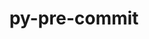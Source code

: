---
title: "py-pre-commit"
layout: cache
categories: [package, develop-2024-02-04]
meta: {"versions": ["3.5.0"], "compilers": ["gcc@=11.1.0", "gcc@=11.4.0", "gcc@=9.4.0", "oneapi@=2024.0.0"], "oss": ["ubuntu20.04", "ubuntu22.04"], "platforms": ["linux"], "targets": ["neoverse_v1", "neoverse_v2", "ppc64le", "x86_64_v3"], "stacks": ["data-vis-sdk", "e4s", "e4s-neoverse-v2", "e4s-neoverse_v1", "e4s-oneapi", "e4s-power", "root"], "num_specs": 7, "num_specs_by_stack": {"e4s-neoverse_v1": 1, "root": 7, "e4s-power": 1, "data-vis-sdk": 1, "e4s": 2, "e4s-neoverse-v2": 1, "e4s-oneapi": 1}}
spec_details: [{"hash": "63l5wz6aavuaxnhdsdpnuatwaw7thu37", "compiler": "gcc@=11.4.0", "versions": ["3.5.0"], "os": "ubuntu20.04", "platform": "linux", "target": "neoverse_v1", "variants": ["build_system=python_pip"], "stacks": ["e4s-neoverse_v1", "root"], "size": "-", "tarball": "https://binaries.spack.io/releases/develop-2024-02-04/build_cache/linux-ubuntu20.04-neoverse_v1/gcc-11.4.0/py-pre-commit-3.5.0/linux-ubuntu20.04-neoverse_v1-gcc-11.4.0-py-pre-commit-3.5.0-63l5wz6aavuaxnhdsdpnuatwaw7thu37.spack"}, {"hash": "jjhse6mofd4kjhwedybpftnkied3y5x7", "compiler": "gcc@=9.4.0", "versions": ["3.5.0"], "os": "ubuntu20.04", "platform": "linux", "target": "ppc64le", "variants": ["build_system=python_pip"], "stacks": ["root", "e4s-power"], "size": "-", "tarball": "https://binaries.spack.io/releases/develop-2024-02-04/build_cache/linux-ubuntu20.04-ppc64le/gcc-9.4.0/py-pre-commit-3.5.0/linux-ubuntu20.04-ppc64le-gcc-9.4.0-py-pre-commit-3.5.0-jjhse6mofd4kjhwedybpftnkied3y5x7.spack"}, {"hash": "2obmhmyt3k7argnxfewg6kglk44qapt3", "compiler": "gcc@=11.1.0", "versions": ["3.5.0"], "os": "ubuntu20.04", "platform": "linux", "target": "x86_64_v3", "variants": ["build_system=python_pip"], "stacks": ["root", "data-vis-sdk"], "size": "-", "tarball": "https://binaries.spack.io/releases/develop-2024-02-04/build_cache/linux-ubuntu20.04-x86_64_v3/gcc-11.1.0/py-pre-commit-3.5.0/linux-ubuntu20.04-x86_64_v3-gcc-11.1.0-py-pre-commit-3.5.0-2obmhmyt3k7argnxfewg6kglk44qapt3.spack"}, {"hash": "gabkoagpipgv5ngpma3qetpuqcderuha", "compiler": "gcc@=11.4.0", "versions": ["3.5.0"], "os": "ubuntu20.04", "platform": "linux", "target": "x86_64_v3", "variants": ["build_system=python_pip"], "stacks": ["e4s", "root"], "size": "-", "tarball": "https://binaries.spack.io/releases/develop-2024-02-04/build_cache/linux-ubuntu20.04-x86_64_v3/gcc-11.4.0/py-pre-commit-3.5.0/linux-ubuntu20.04-x86_64_v3-gcc-11.4.0-py-pre-commit-3.5.0-gabkoagpipgv5ngpma3qetpuqcderuha.spack"}, {"hash": "2favbc2tf5okkwrah5okzyhh3twq2xtt", "compiler": "gcc@=11.4.0", "versions": ["3.5.0"], "os": "ubuntu20.04", "platform": "linux", "target": "x86_64_v3", "variants": ["build_system=python_pip"], "stacks": ["e4s", "root"], "size": "-", "tarball": "https://binaries.spack.io/releases/develop-2024-02-04/build_cache/linux-ubuntu20.04-x86_64_v3/gcc-11.4.0/py-pre-commit-3.5.0/linux-ubuntu20.04-x86_64_v3-gcc-11.4.0-py-pre-commit-3.5.0-2favbc2tf5okkwrah5okzyhh3twq2xtt.spack"}, {"hash": "7d7vbzijdmso62ts33e7k4h5bcu7qatx", "compiler": "gcc@=11.4.0", "versions": ["3.5.0"], "os": "ubuntu22.04", "platform": "linux", "target": "neoverse_v2", "variants": ["build_system=python_pip"], "stacks": ["e4s-neoverse-v2", "root"], "size": "-", "tarball": "https://binaries.spack.io/releases/develop-2024-02-04/build_cache/linux-ubuntu22.04-neoverse_v2/gcc-11.4.0/py-pre-commit-3.5.0/linux-ubuntu22.04-neoverse_v2-gcc-11.4.0-py-pre-commit-3.5.0-7d7vbzijdmso62ts33e7k4h5bcu7qatx.spack"}, {"hash": "3hf6rzmi26dovhogzfn6ne2psstsqcby", "compiler": "oneapi@=2024.0.0", "versions": ["3.5.0"], "os": "ubuntu22.04", "platform": "linux", "target": "x86_64_v3", "variants": ["build_system=python_pip"], "stacks": ["root", "e4s-oneapi"], "size": "-", "tarball": "https://binaries.spack.io/releases/develop-2024-02-04/build_cache/linux-ubuntu22.04-x86_64_v3/oneapi-2024.0.0/py-pre-commit-3.5.0/linux-ubuntu22.04-x86_64_v3-oneapi-2024.0.0-py-pre-commit-3.5.0-3hf6rzmi26dovhogzfn6ne2psstsqcby.spack"}]
---